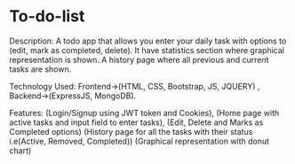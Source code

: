 # To-do-list

Description: A todo app that allows you enter your daily task with options to (edit, mark as completed, delete).
             It have statistics section where graphical representation is shown.
             A history page where all previous and current tasks are shown.

Technology Used: Frontend->(HTML, CSS, Bootstrap, JS, JQUERY) , Backend->(ExpressJS, MongoDB).

Features: (Login/Signup using JWT token and Cookies), 
          (Home page with active tasks and input field to enter tasks), 
          (Edit, Delete and Marks as Completed options)
          (History page for all the tasks with their status i.e(Active, Removed, Completed))
          (Graphical representation with donut chart)
